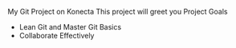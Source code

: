 My Git Project on Konecta 
This project will greet you
Project Goals
- Lean Git and Master Git Basics
- Collaborate Effectively
